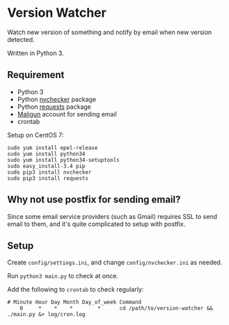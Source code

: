 # Version Watcher

Watch new version of something and notify by email when new version detected.

Written in Python 3.

## Requirement

* Python 3
* Python [nvchecker](https://github.com/lilydjwg/nvchecker) package
* Python [requests](https://github.com/kennethreitz/requests) package
* [Maligun](https://www.mailgun.com/) account for sending email
* crontab

Setup on CentOS 7:

```
sudo yum install epel-release
sudo yum install python34
sudo yum install python34-setuptools
sudo easy_install-3.4 pip
sudo pip3 install nvchecker
sudo pip3 install requests
```

## Why not use postfix for sending email?

Since some email service providers (such as Gmail) requires SSL to send email to them, and it's quite complicated to setup with postfix.

## Setup

Create `config/settings.ini`, and change `config/nvchecker.ini` as needed.

Run `python3 main.py` to check at once.

Add the following to `crontab` to check regularly:

```
# Minute Hour Day Month Day_of_week Command
    0     *    *    *        *      cd /path/to/version-watcher && ./main.py &> log/cron.log
```
